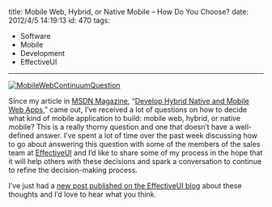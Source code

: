 title: Mobile Web, Hybrid, or Native Mobile – How Do You Choose?
date: 2012/4/5 14:19:13
id: 470
tags:
- Software
- Mobile
- Development
- EffectiveUI
---
[![MobileWebContinuumQuestion](http://www.s-church.net/journal_images/Windows-Live-Writer/7226bb7b5754_D6E2/MobileWebContinuumQuestion_b806626b-086d-4f55-b1eb-260bebbd3763.png "MobileWebContinuumQuestion")](http://blog.effectiveui.com/?p=8514) 

Since my article in [MSDN Magazine](http://msdn.microsoft.com/), “[Develop Hybrid Native and Mobile Web Apps](http://msdn.microsoft.com/magazine/hh852592),” came out, I’ve received a lot of questions on how to decide what kind of mobile application to build: mobile web, hybrid, or native mobile? This is a really thorny question and one that doesn’t have a well-defined answer. I’ve spent a lot of time over the past week discussing how to go about answering this question with some of the members of the sales team at [EffectiveUI](http://www.effectiveui.com) and I’d like to share some of my process in the hope that it will help others with these decisions and spark a conversation to continue to refine the decision-making process.

I’ve just had a [new post published on the EffectiveUI blog](http://blog.effectiveui.com/?p=8514) about these thoughts and I’d love to hear what you think.